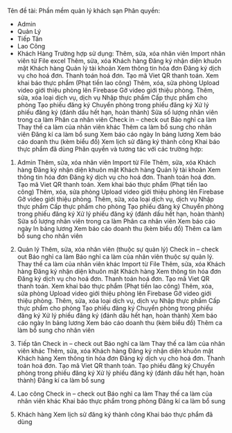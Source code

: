 
Tên đề tài: Phần mềm quản lý khách sạn
Phân quyền:
-	Admin
-	Quản Lý
-	Tiếp Tân
-	Lao Công
-	Khách Hàng
Trường hợp sử dụng:
Thêm, sửa, xóa nhân viên
Import nhân viên từ File excel
Thêm, sửa, xóa Khách hàng
Đăng ký nhận diện khuôn mặt Khách hàng
Quản lý tài khoản
Xem thông tin hóa đơn
Đăng ký dịch vụ cho hoá đơn.
Thanh toán hoá đơn.
Tạo mã Viet QR thanh toán.
Xem khai báo thực phẩm (Phạt tiền lao công)
Thêm, xóa, sửa phòng
Upload video giới thiệu phòng lên Firebase
Gỡ video giới thiệu phòng.
Thêm, sửa, xóa loại dịch vụ, dịch vụ
Nhập thực phẩm
Cấp thực phẩm cho phòng
Tạo phiếu đăng ký
Chuyển phòng trong phiếu đăng ký
Xử lý phiếu đăng ký (đánh dấu hết hạn, hoàn thành)
Sửa số lượng nhân viên trong ca làm
Phân ca nhân viên
Check in – check out
Báo nghỉ ca làm
Thay thế ca làm của nhân viên khác
Thêm ca làm bổ sung cho nhân viên
Đăng kí ca làm bổ sung
Xem báo cáo ngày
In bảng lương
Xem báo cáo doanh thu (kèm biểu đồ)
Xem lịch sử đăng ký thành công
Khai báo thực phẩm đã dùng
Phân quyền và tương tác với các trường hợp:
1.	Admin	Thêm, sửa, xóa nhân viên
Import từ File
Thêm, sửa, xóa Khách hàng
Đăng ký nhận diện khuôn mặt Khách hàng
Quản lý tài khoản
Xem thông tin hóa đơn
Đăng ký dịch vụ cho hoá đơn.
Thanh toán hoá đơn.
Tạo mã Viet QR thanh toán.
Xem khai báo thực phẩm (Phạt tiền lao công)
Thêm, xóa, sửa phòng
Upload video giới thiệu phòng lên Firebase
Gỡ video giới thiệu phòng.
Thêm, sửa, xóa loại dịch vụ, dịch vụ
Nhập thực phẩm
Cấp thực phẩm cho phòng
Tạo phiếu đăng ký
Chuyển phòng trong phiếu đăng ký
Xử lý phiếu đăng ký (đánh dấu hết hạn, hoàn thành)
Sửa số lượng nhân viên trong ca làm
Phân ca nhân viên
Xem báo cáo ngày
In bảng lương
Xem báo cáo doanh thu (kèm biểu đồ)
Thêm ca làm bổ sung cho nhân viên
2.	Quản lý	    Thêm, sửa, xóa nhân viên (thuộc sự quản lý)
Check in – check out
Báo nghỉ ca làm
Báo nghỉ ca làm của nhân viên thuộc sự quản lý.
Thay thế ca làm của nhân viên khác
Import từ File
Thêm, sửa, xóa Khách hàng
Đăng ký nhận diện khuôn mặt Khách hàng
Xem thông tin hóa đơn
     Đăng ký dịch vụ cho hoá đơn.
     Thanh toán hoá đơn.
     Tạo mã Viet QR thanh toán.
Xem khai báo thực phẩm (Phạt tiền lao công)
Thêm, xóa, sửa phòng
     Upload video giới thiệu phòng lên Firebase
     Gỡ video giới thiệu phòng.
     Thêm, sửa, xóa loại dịch vụ, dịch vụ
Nhập thực phẩm
     Cấp thực phẩm cho phòng
Tạo phiếu đăng ký
     Chuyển phòng trong phiếu đăng ký
Xử lý phiếu đăng ký (đánh dấu hết hạn, hoàn thành)
Xem báo cáo ngày
In bảng lương
Xem báo cáo doanh thu (kèm biểu đồ)
     Thêm ca làm bổ sung cho nhân viên
3.	Tiếp tân	Check in – check out
Báo nghỉ ca làm
Thay thế ca làm của nhân viên khác
Thêm, sửa, xóa Khách hàng
Đăng ký nhận diện khuôn mặt Khách hàng
Xem thông tin hóa đơn
     Đăng ký dịch vụ cho hoá đơn.
     Thanh toán hoá đơn.
     Tạo mã Viet QR thanh toán.
Tạo phiếu đăng ký
     Chuyển phòng trong phiếu đăng ký
Xử lý phiếu đăng ký (đánh dấu hết hạn, hoàn thành)
Đăng kí ca làm bổ sung

4.	Lao công	Check in – check out
Báo nghỉ ca làm
Thay thế ca làm của nhân viên khác
Khai báo thực phẩm trong phòng
Đăng kí ca làm bổ sung

5.	Khách hàng	Xem lịch sử đăng ký thành công
Khai báo thực phẩm đã dùng




